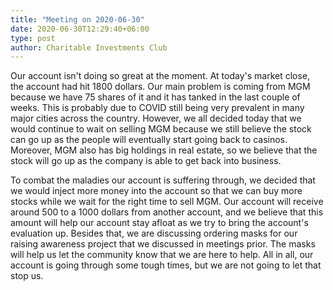 ```yaml
---
title: "Meeting on 2020-06-30"
date: 2020-06-30T12:29:40+06:00
type: post
author: Charitable Investments Club
---
```

Our account isn't doing so great at the moment. At today's market close, the account had hit 1800 dollars. Our main problem is coming from MGM because we have 75 shares of it and it has tanked in the last couple of weeks. This is probably due to COVID still being very prevalent in many major cities across the country. However, we all decided today that we would continue to wait on selling MGM because we still believe the stock can go up as the people will eventually start going back to casinos. Moreover, MGM also has big holdings in real estate, so we believe that the stock will go up as the company is able to get back into business. 

To combat the maladies our account is suffering through, we decided that we would inject more money into the account so that we can buy more stocks while we wait for the right time to sell MGM. Our account will receive around 500 to a 1000 dollars from another account, and we believe that this amount will help our account stay afloat as we try to bring the account's evaluation up. 
Besides that, we are discussing ordering masks for our raising awareness project that we discussed in meetings prior. The masks will help us let the community know that we are here to help. All in all, our account is going through some tough times, but we are not going to let that stop us.

